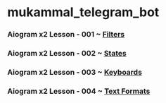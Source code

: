 # mukammal_telegram_bot
### Aiogram x2 Lesson - 001 ~ [Filters](https://github.com/Javohir-dev/mukammal_telegram_bot/tree/master/filters)
### Aiogram x2 Lesson - 002 ~ [States](https://github.com/Javohir-dev/mukammal_telegram_bot/tree/master/states)
### Aiogram x2 Lesson - 003 ~ [Keyboards](https://github.com/Javohir-dev/mukammal_telegram_bot/tree/master/keyboards)
### Aiogram x2 Lesson - 004 ~ [Text Formats](https://github.com/Javohir-dev/mukammal_telegram_bot/tree/master/text_formats)
